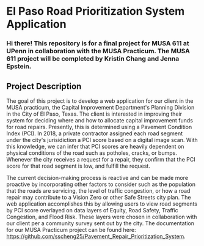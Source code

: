 # El Paso Road Prioritization System Application

### Hi there! This repository is for a final project for MUSA 611 at UPenn in collaboration with the MUSA Practicum. The MUSA 611 project will be completed by Kristin Chang and Jenna Epstein.

## Project Description

The goal of this project is to develop a web application for our client in the MUSA practicum, the Capital Improvement Department's Planning Division in the City of El Paso, Texas. The client is interested in improving their system for deciding where and how to allocate capital improvement funds for road repairs. Presently, this is determined using a Pavement Condition Index (PCI). In 2018, a private contractor assigned each road segment under the city's jurisidiction a PCI score based on a digital image scan. With this knowledge, we can infer that PCI scores are heavily dependent on physical conditions of the road such as potholes, cracks, or bumps. Whenever the city receives a request for a repair, they confirm that the PCI score for that road segment is low, and fulfill the request. <br>

The current decision-making process is reactive and can be made more proactive by incorporating other factors to consider such as the population that the roads are servicing, the level of traffic congestion, or how a road repair may contribute to a Vision Zero or other Safe Streets city plan. The web application accomplishes this by allowing users to view road segments by PCI score overlayed on data layers of Equity, Road Safety, Traffic Congestion, and Flood Risk. These layers were chosen in collaboration with our client per a community survey sent out by the city. The documentation for our MUSA Practicum project can be found here: https://github.com/sscheng25/Pavement_Repair_Prioritization_System. <br>
